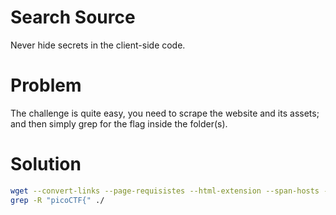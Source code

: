 
# Search Source

Never hide secrets in the client-side code.


# Problem

The challenge is quite easy, you need to scrape the
website and its assets; and then simply grep for the
flag inside the folder(s).

# Solution

```bash
wget --convert-links --page-requisistes --html-extension --span-hosts -e robots=off "http://linktochallenge";
grep -R "picoCTF{" ./
```
